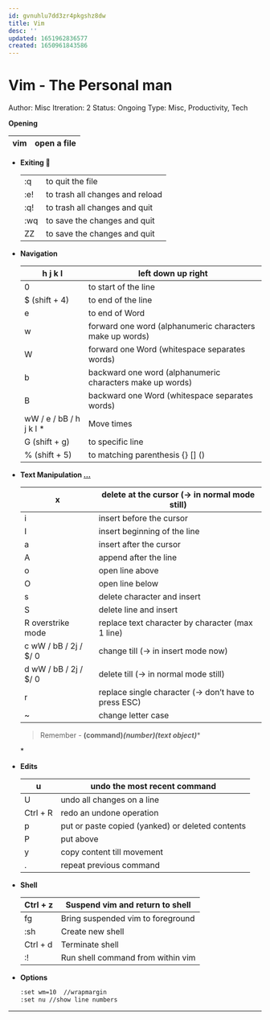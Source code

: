 ```yaml
---
id: gvnuhlu7dd3zr4pkgshz8dw
title: Vim
desc: ''
updated: 1651962836577
created: 1650961843586
---
```


# Vim - The Personal man

Author: Misc
Itreration: 2
Status: Ongoing
Type: Misc, Productivity, Tech

**Opening**

| vim <fileName>  | open a file |
| --- | --- |

- **Exiting 👻**

    |     |                                 |
    |-----|---------------------------------|
    | :q  | to quit the file                |
    | :e! | to trash all changes and reload |
    | :q! | to trash all changes and quit   |
    | :wq | to save the changes and quit    |
    | ZZ  | to save the changes and quit    |

    
    
- **Navigation**

    | h j k l                           |  left down up right                                       |
    | --------------------------------- | --------------------------------------------------------- |
    | 0                                 | to start of the line                                      |
    | $ (shift + 4)                     | to end of the line                                        |
    | e                                 | to end of Word                                            |
    | w                                 | forward one word (alphanumeric characters make up words)  |
    | W                                 | forward one Word (whitespace separates words)             |
    | b                                 | backward one word (alphanumeric characters make up words) |
    | B                                 | backward one Word (whitespace separates words)            |
    | <number> wW / e / bB / h j k l \* | Move <number> times <text objects>                        |
    | <num> G (shift + g)               | to specific line                                          |
    | % (shift + 5)                     | to matching parenthesis {} [] ()                          |

- **Text Manipulation [...](https://www.notion.so/References-20392176b5824d55ad72d5a3c57cb6e3)**
    
    
    | x | delete at the cursor (→ in normal mode still) |
    | --- | --- |
    | i | insert before the cursor |
    | I | insert  beginning of the line |
    | a | insert after the cursor |
    | A | append after the line |
    | o | open line above |
    | O | open line below |
    | s | delete character and insert |
    | S | delete line and insert |
    | R overstrike mode | replace text character by character (max 1 line) |
    | c <movement> wW / bB / 2j / $/ 0 | change till (→ in insert mode now) | cc - change one line |
    | d <movement> wW / bB / 2j / $/ 0 | delete till (→ in normal mode still) | dd - delete one line ... |
    | r  | replace single character (→ don’t have to press ESC) |
    | <number> ~  | change letter case  |
    
    > Remember - **(command)*(number)(text object)****
    > 
    
    **<movement>*
    
- **Edits**
    
    
    | u | undo the most recent command |
    | --- | --- |
    | U | undo all changes on a line |
    | Ctrl + R | redo an undone operation |
    | p | put or paste copied (yanked) or deleted contents | put below |
    | P | put above |
    | y <movement> | copy content till movement | yy - yank one line ... |
    | . | repeat previous command |
- **Shell**
    
    
    | Ctrl + z | Suspend vim and return to shell |
    | --- | --- |
    | fg | Bring suspended vim to foreground |
    | :sh | Create new shell |
    | Ctrl + d | Terminate shell |
    | :! | Run shell command from within vim |
- **Options**
    
    ```bash
    :set wm=10  //wrapmargin
    :set nu //show line numbers
    
    ```
    

---



